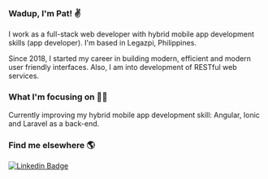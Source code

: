 ### Wadup, I'm Pat! ✌

I work as a full-stack web developer with hybrid mobile app development skills (app developer). I'm based in Legazpi, Philippines.

Since 2018, I started my career in building modern, efficient and modern user friendly interfaces. Also, I am into development of RESTful web services. 

### What I'm focusing on 👨‍💻

Currently improving my hybrid mobile app development skill: Angular, Ionic and Laravel as a back-end.<br />

### Find me elsewhere 🌎

[![Linkedin Badge](https://img.shields.io/badge/-LinkedIn-blue?style=flat-square&logo=Linkedin&logoColor=white&link=https://www.linkedin.com/in/patrickmataba//)](https://www.linkedin.com/in/patrickmataba/)
